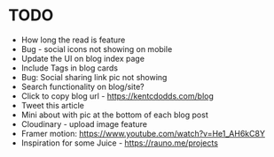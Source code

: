 # TODO

- How long the read is feature
- Bug - social icons not showing on mobile
- Update the UI on blog index page
- Include Tags in blog cards
- Bug: Social sharing link pic not showing
- Search functionality on blog/site?
- Click to copy blog url - https://kentcdodds.com/blog
- Tweet this article
- Mini about with pic at the bottom of each blog post
- Cloudinary - upload image feature
- Framer motion: https://www.youtube.com/watch?v=He1_AH6kC8Y
- Inspiration for some Juice - https://rauno.me/projects
